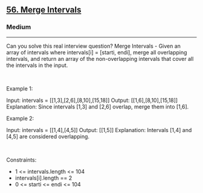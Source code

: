 <h2><a href="https://leetcode.com/problems/merge-intervals/">56. Merge Intervals</a></h2><h3>Medium</h3><hr>Can you solve this real interview question? Merge Intervals - Given an array of intervals where intervals[i] = [starti, endi], merge all overlapping intervals, and return an array of the non-overlapping intervals that cover all the intervals in the input.

 

Example 1:


Input: intervals = [[1,3],[2,6],[8,10],[15,18]]
Output: [[1,6],[8,10],[15,18]]
Explanation: Since intervals [1,3] and [2,6] overlap, merge them into [1,6].


Example 2:


Input: intervals = [[1,4],[4,5]]
Output: [[1,5]]
Explanation: Intervals [1,4] and [4,5] are considered overlapping.


 

Constraints:

 * 1 <= intervals.length <= 104
 * intervals[i].length == 2
 * 0 <= starti <= endi <= 104